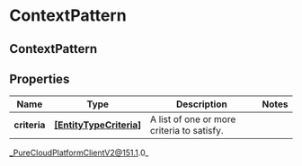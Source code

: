 # ContextPattern

## ContextPattern

## Properties

|Name | Type | Description | Notes|
|------------ | ------------- | ------------- | -------------|
| **criteria** | [**[EntityTypeCriteria]**](EntityTypeCriteria) | A list of one or more criteria to satisfy. | |



_PureCloudPlatformClientV2@151.1.0_
